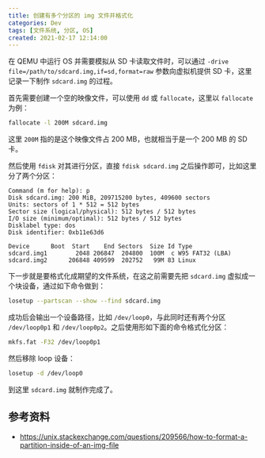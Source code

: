 ```yaml
---
title: 创建有多个分区的 img 文件并格式化
categories: Dev
tags: [文件系统, 分区, OS]
created: 2021-02-17 12:14:00
---
```


在 QEMU 中运行 OS 并需要模拟从 SD 卡读取文件时，可以通过 `-drive file=/path/to/sdcard.img,if=sd,format=raw` 参数向虚拟机提供 SD 卡，这里记录一下制作 `sdcard.img` 的过程。

首先需要创建一个空的映像文件，可以使用 `dd` 或 `fallocate`，这里以 `fallocate` 为例：

```bash
fallocate -l 200M sdcard.img
```

这里 `200M` 指的是这个映像文件占 200 MB，也就相当于是一个 200 MB 的 SD 卡。

然后使用 `fdisk` 对其进行分区，直接 `fdisk sdcard.img` 之后操作即可，比如这里分了两个分区：

```
Command (m for help): p
Disk sdcard.img: 200 MiB, 209715200 bytes, 409600 sectors
Units: sectors of 1 * 512 = 512 bytes
Sector size (logical/physical): 512 bytes / 512 bytes
I/O size (minimum/optimal): 512 bytes / 512 bytes
Disklabel type: dos
Disk identifier: 0xb11e63d6

Device      Boot  Start    End Sectors  Size Id Type
sdcard.img1        2048 206847  204800  100M  c W95 FAT32 (LBA)
sdcard.img2      206848 409599  202752   99M 83 Linux
```

下一步就是要格式化成期望的文件系统，在这之前需要先把 `sdcard.img` 虚拟成一个块设备，通过如下命令做到：

```bash
losetup --partscan --show --find sdcard.img
```

成功后会输出一个设备路径，比如 `/dev/loop0`，与此同时还有两个分区 `/dev/loop0p1` 和 `/dev/loop0p2`。之后使用形如下面的命令格式化分区：

```bash
mkfs.fat -F32 /dev/loop0p1
```

然后移除 loop 设备：

```bash
losetup -d /dev/loop0
```

到这里 `sdcard.img` 就制作完成了。

## 参考资料

- https://unix.stackexchange.com/questions/209566/how-to-format-a-partition-inside-of-an-img-file
